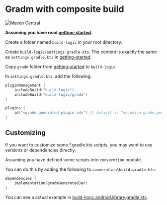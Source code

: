 # Gradm with composite build

![Maven Central](https://img.shields.io/maven-central/v/me.omico.gradm/gradm-runtime)

**Assuming you have read [getting-started](../gradm-getting-started-v3).**

Create a folder named `build-logic` in your root directory.

Create `build-logic/settings.gradle.kts`. The content is exactly the same as `settings.gradle.kts` in [getting-started](../gradm-getting-started-v3).

Copy `gradm` folder from [getting-started](../gradm-getting-started-v3) to `build-logic`.

In `settings.gradle.kts`, add the following:

```kotlin
pluginManagement {
    includeBuild("build-logic")
    includeBuild("build-logic/gradm")
}

plugins {
    id("<gradm generated plugin id>") // default is "me.omico.gradm.generated"
}
```

## Customizing

If you want to customize some *.gradle.kts scripts, you may want to use versions or dependencies directly.

Assuming you have defined some scripts into `converntion` module.

You can do this by adding the following to `converntion\build.gradle.kts`:

```kotlin
dependencies {
    implementation(gradmGeneratedJar)
}
```

You can see a actual example in [build-logic.android.library.gradle.kts](build-logic/convention/src/main/kotlin/build-logic.android.library.gradle.kts).
